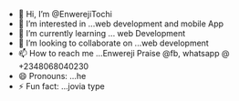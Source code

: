- 👋 Hi, I’m @EnwerejiTochi
- 👀 I’m interested in ...web development and mobile App
- 🌱 I’m currently learning ... web Development
- 💞️ I’m looking to collaborate on ...web development
- 📫 How to reach me ...Enwereji Praise @fb, whatsapp @ +2348068040230
- 😄 Pronouns: ...he
- ⚡ Fun fact: ...jovia type

<!---
EnwerejiTochi/EnwerejiTochi is a ✨ special ✨ repository because its `README.md` (this file) appears on your GitHub profile.
You can click the Preview link to take a look at your changes.
--->
